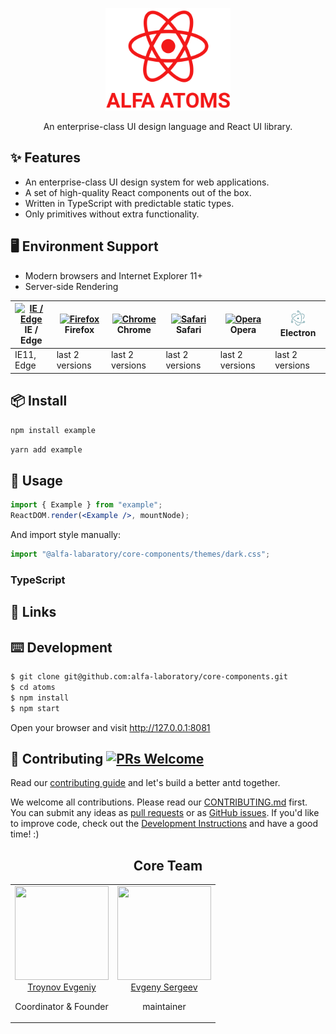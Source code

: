 <p align="center">
  <a href="http://ant.design">
    <img width="200" src="logo.svg">
  </a>
</p>

<div align="center">An enterprise-class UI design language and React UI library.</div>


## ✨ Features

- An enterprise-class UI design system for web applications.
- A set of high-quality React components out of the box.
- Written in TypeScript with predictable static types.
- Only primitives without extra functionality.

## 🖥 Environment Support

- Modern browsers and Internet Explorer 11+
- Server-side Rendering

| [<img src="https://raw.githubusercontent.com/alrra/browser-logos/master/src/edge/edge_48x48.png" alt="IE / Edge" width="24px" height="24px" />](http://godban.github.io/browsers-support-badges/)</br>IE / Edge | [<img src="https://raw.githubusercontent.com/alrra/browser-logos/master/src/firefox/firefox_48x48.png" alt="Firefox" width="24px" height="24px" />](http://godban.github.io/browsers-support-badges/)</br>Firefox | [<img src="https://raw.githubusercontent.com/alrra/browser-logos/master/src/chrome/chrome_48x48.png" alt="Chrome" width="24px" height="24px" />](http://godban.github.io/browsers-support-badges/)</br>Chrome | [<img src="https://raw.githubusercontent.com/alrra/browser-logos/master/src/safari/safari_48x48.png" alt="Safari" width="24px" height="24px" />](http://godban.github.io/browsers-support-badges/)</br>Safari | [<img src="https://raw.githubusercontent.com/alrra/browser-logos/master/src/opera/opera_48x48.png" alt="Opera" width="24px" height="24px" />](http://godban.github.io/browsers-support-badges/)</br>Opera | [<img src="https://raw.githubusercontent.com/alrra/browser-logos/master/src/electron/electron_48x48.png" alt="Electron" width="24px" height="24px" />](http://godban.github.io/browsers-support-badges/)</br>Electron |
| --------------------------------------------------------------------------------------------------------------------------------------------------------------------------------------------------------------- | ----------------------------------------------------------------------------------------------------------------------------------------------------------------------------------------------------------------- | ------------------------------------------------------------------------------------------------------------------------------------------------------------------------------------------------------------- | ------------------------------------------------------------------------------------------------------------------------------------------------------------------------------------------------------------- | --------------------------------------------------------------------------------------------------------------------------------------------------------------------------------------------------------- | --------------------------------------------------------------------------------------------------------------------------------------------------------------------------------------------------------------------- |
| IE11, Edge                                                                                                                                                                                           | last 2 versions                                                                                                                                                                                                   | last 2 versions                                                                                                                                                                                               | last 2 versions                                                                                                                                                                                               | last 2 versions                                                                                                                                                                                           | last 2 versions                                                                                                                                                                                                       |

## 📦 Install

```bash
npm install example
```

```bash
yarn add example
```

## 🔨 Usage

```jsx
import { Example } from "example";
ReactDOM.render(<Example />, mountNode);
```

And import style manually:

```jsx
import "@alfa-labaratory/core-components/themes/dark.css";
```

### TypeScript


## 🔗 Links

## ⌨️ Development

```bash
$ git clone git@github.com:alfa-laboratory/core-components.git
$ cd atoms
$ npm install
$ npm start
```

Open your browser and visit http://127.0.0.1:8081

## 🤝 Contributing [![PRs Welcome](https://img.shields.io/badge/PRs-welcome-brightgreen.svg?style=flat-square)](http://makeapullrequest.com)

Read our [contributing guide](https://github.com/alfa-laboratory/core-components/blob/master/.github/CONTRIBUTING.md) and let's build a better antd together.

We welcome all contributions. Please read our [CONTRIBUTING.md](https://github.com/alfa-laboratory/core-components/blob/master/.github/CONTRIBUTING.md) first. You can submit any ideas as [pull requests](https://github.com/alfa-laboratory/core-components/pulls) or as [GitHub issues](https://github.com/alfa-laboratory/core-components/issues). If you'd like to improve code, check out the [Development Instructions](https://github.com/alfa-laboratory/core-components/wiki/Development) and have a good time! :)

<h2 align="center">Core Team</h2>

<table>
  <tbody>
    <tr>
      <td align="center" valign="top">
        <img width="150" height="150" src="https://avatars1.githubusercontent.com/u/4591518?s=460&v=4">
        <br>
        <a href="https://github.com/etroynov">Troynov Evgeniy</a>
        <p>Coordinator & Founder</p>
      </td>
      <td align="center" valign="top">
        <img width="150" height="150" src="https://avatars1.githubusercontent.com/u/109410?s=460&v=4">
        <br>
        <a href="https://github.com/SiebenSieben">Evgeny Sergeev</a>
        <p>maintainer</p>
      </td>
     </tr>
  </tbody>
</table>
